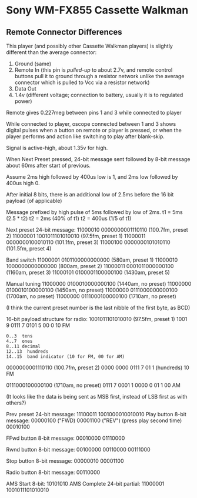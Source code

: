 Sony WM-FX855 Cassette Walkman
==============================

## Remote Connector Differences

This player (and possibly other Cassette Walkman players) is slightly different than the average connector:

1) Ground (same)
2) Remote In (this pin is *pulled-up* to about 2.7v, and remote control buttons pull it to ground through a resistor network unlike the average connector which is pulled to Vcc via a resistor network)
3) Data Out
4) 1.4v (different voltage; connection to battery, usually it is to regulated power)


Remote gives 0.227meg between pins 1 and 3 while connected to player

While connected to player, oscope connected between 1 and 3 shows digital pulses when a button on remote or player is pressed, or when the player performs and action like switching to play after blank-skip.

Signal is active-high, about 1.35v for high.

When Next Preset pressed, 24-bit message sent followed by 8-bit message about 60ms after start of previous.

Assume 2ms high followed by 400us low is 1, and 2ms low followed by 400us high 0.

After initial 8 bits, there is an additional low of 2.5ms before the 16 bit payload (of applicable)

Message prefixed by high pulse of 5ms followed by low of 2ms.
  t1 = 5ms (2.5 * t2)
  t2 = 2ms (40% of t1)
  t2 = 400us (1/5 of t1)

Next preset 24-bit message: 11000010 0000000001110110 (100.7fm, preset 2)
                            11000001 1001011101010010 (97.5fm, preset 1)
                            11000011 0000000100010110 (101.1fm, preset 3)
                            11000100 0000000101010110 (101.5fm, preset 4)

Band switch                 11000001 0101100000000000 (580am, preset 1)
                            11000010 1000000000000000 (800am, preset 2)
                            11000011 0001011000000100 (1160am, preset 3)
                            11000101 0100001100000100 (1430am, preset 5)

Manual tuning               11000000 0100010000000100 (1440am, no preset)
                            11000000 0100010100000100 (1450am, no preset)
                            11000000 0111000000000100 (1700am, no preset)
                            11000000 0111000100000100 (1710am, no preset)

(I think the current preset number is the last nibble of the first byte, as BCD)

16-bit payload structure for radio:
  1001011101010010 (97.5fm, preset 1)
    1001  9
    0111  7
    0101  5
    00    0
    10    FM

    0..3  tens
    4..7  ones
    8..11 decimal
    12..13  hundreds
    14..15  band indicator (10 for FM, 00 for AM)

  0000000001110110 (100.7fm, preset 2)
    0000
    0000
    0111  7
    01    1 (hundreds)
    10    FM

  0111000100000100 (1710am, no preset)
    0111  7
    0001  1
    0000  0
    01    1
    00    AM



(It looks like the data is being sent as MSB first, instead of LSB first as with others?)

Prev preset 24-bit message: 11100011 1001000010010010
Play button 8-bit message: 00000100 ("FWD)
                           00001100 ("REV") (press play second time)
                           00010100

FFwd button 8-bit message: 00010000
                           01110000

Rwnd button 8-bit message: 00100000
                           00110000
                           00111000

Stop button 8-bit message: 00000010
                           00001100

Radio button 8-bit message: 00110000

AMS Start 8-bit: 10101010
AMS Complete 24-bit partial: 11000001 1001011101010010

